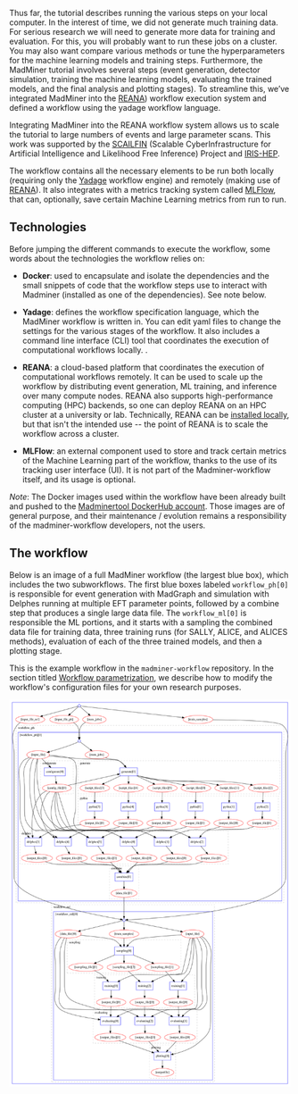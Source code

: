 
Thus far, the tutorial describes running the various steps on your local computer. In the interest of time, we did not generate much training data. For serious research we will need to generate more data for training and evaluation. For this, you will probably want to run these jobs on a cluster. You may also want compare various methods or tune the hyperparameters for the machine learning models and training steps. Furthermore, the MadMiner tutorial involves several steps (event generation, detector simulation, training the machine learning models, evaluating the trained models, and the final analysis and plotting stages). To streamline this, we’ve integrated MadMiner into the [REANA](https://reanahub.io/)) workflow execution system and defined a workflow using the yadage workflow language. 

Integrating MadMiner into the REANA workflow system allows us to scale the tutorial to large numbers of events and large parameter scans. This work was supported by the [SCAILFIN](https://scailfin.github.io) (Scalable CyberInfrastructure for Artificial Intelligence and Likelihood Free Inference) Project and [IRIS-HEP](https://iris-hep.org).

The workflow contains all the necessary elements to be run both locally (requiring only the [Yadage](https://yadage.readthedocs.io/en/latest/) workflow engine) and remotely (making use of [REANA](https://reanahub.io/)). It also integrates with a metrics tracking system called [MLFlow](https://mlflow.org/), that can, optionally, save certain Machine Learning metrics from run to run.


## Technologies
Before jumping the different commands to execute the workflow, some words about the technologies the workflow relies on:

 * **Docker**: used to encapsulate and isolate the dependencies and the small snippets of code that the workflow steps use to interact with Madminer (installed as one of the dependencies). See note below.  

 * **Yadage**: defines the workflow specification language, which the MadMiner workflow is written in. You can edit yaml files to change the settings for the various stages of the workflow. It also includes a command line interface (CLI) tool that coordinates the execution of computational workflows locally. . 

 * **REANA**: a cloud-based platform that coordinates the execution of computational workflows remotely. It can be used to scale up the workflow by distributing event generation, ML training, and inference over many compute nodes. REANA also supports high-performance computing (HPC) backends, so one can deploy REANA on an HPC cluster at a university or lab. Technically, REANA can be [installed locally](https://docs.reana.io/administration/deployment/deploying-locally/), but that isn't the intended use -- the point of REANA is to scale the workflow across a cluster.

 * **MLFlow**: an external component used to store and track certain metrics of the Machine Learning part of the workflow, thanks to the use of its tracking user interface (UI). It is not part of the Madminer-workflow itself, and its usage is optional.

*Note*: The Docker images used within the workflow have been already built and pushed to the [Madminertool DockerHub account](https://hub.docker.com/u/madminertool). Those images are of general purpose, and their maintenance / evolution remains a responsibility of the madminer-workflow developers, not the users.

## The workflow

Below is an image of a full MadMiner workflow (the largest blue box), which includes the two subworkflows. The first blue boxes labeled `workflow_ph[0]` is responsible for event generation with MadGraph and simulation with Delphes running at multiple EFT parameter points, followed by a combine step that produces a single large data file. The `workflow_ml[0]` is responsible the ML portions, and it starts with a sampling the combined data file for training data, three training runs (for SALLY, ALICE, and ALICES methods), evaluation of each of the three trained models, and then a plotting stage.

This is the example workflow in the `madminer-workflow` repository. In the section titled [Workflow parametrization](parametrization), we describe how to modify the workflow's configuration files for your own research purposes.

![image of the workflow](../images/workflow-all.png)
